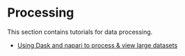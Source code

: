 # Processing

This section contains tutorials for data processing.

* [Using Dask and napari to process & view large datasets](dask)
